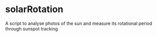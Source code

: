 # solarRotation
A script to analyse photos of the sun and measure its rotational period through sunspot tracking

